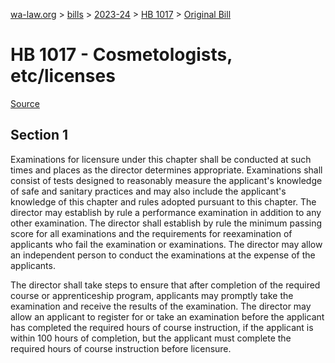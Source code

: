 [wa-law.org](/) > [bills](/bills/) > [2023-24](/bills/2023-24) > [HB 1017](/bills/2023-24/hb/1017/) > [Original Bill](/bills/2023-24/hb/1017/1/)

# HB 1017 - Cosmetologists, etc/licenses

[Source](http://lawfilesext.leg.wa.gov/biennium/2023-24/Pdf/Bills/House%20Bills/1017.pdf)

## Section 1
Examinations for licensure under this chapter shall be conducted at such times and places as the director determines appropriate. Examinations shall consist of tests designed to reasonably measure the applicant's knowledge of safe and sanitary practices and may also include the applicant's knowledge of this chapter and rules adopted pursuant to this chapter. The director may establish by rule a performance examination in addition to any other examination. The director shall establish by rule the minimum passing score for all examinations and the requirements for reexamination of applicants who fail the examination or examinations. The director may allow an independent person to conduct the examinations at the expense of the applicants.

The director shall take steps to ensure that after completion of the required course or apprenticeship program, applicants may promptly take the examination and receive the results of the examination. The director may allow an applicant to register for or take an examination before the applicant has completed the required hours of course instruction, if the applicant is within 100 hours of completion, but the applicant must complete the required hours of course instruction before licensure.
